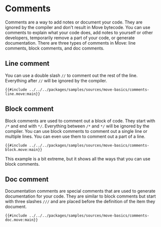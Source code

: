 # Comments

<!--

Chapter: Basic Syntax
Goal: Introduce comments.
Notes:
    - doc comments are used in docgen
    - only public members are documented
    - doc comments are placed in between attributes and the definition
    - doc comments are allowed for: modules, structs, functions, constants
    - give an example of how doc comments are translated
 -->

Comments are a way to add notes or document your code. They are ignored by the compiler and don't
result in Move bytecode. You can use comments to explain what your code does, add notes to
yourself or other developers, temporarily remove a part of your code, or generate
documentation. There are three types of comments in Move: line comments, block comments, and doc
comments.

## Line comment

You can use a double slash `//` to comment out the rest of the line. Everything after `//` will be
ignored by the compiler.

```Move
{{#include ../../../packages/samples/sources/move-basics/comments-line.move:main}}
```

## Block comment

Block comments are used to comment out a block of code. They start with `/*` and end with `*/`.
Everything between `/*` and `*/` will be ignored by the compiler. You can use block comments to
comment out a single line or multiple lines. You can even use them to comment out a part of a line.

```Move
{{#include ../../../packages/samples/sources/move-basics/comments-block.move:main}}
```

This example is a bit extreme, but it shows all the ways that you can use block comments.

## Doc comment

Documentation comments are special comments that are used to generate documentation for your code.
They are similar to block comments but start with three slashes `///` and are placed before
the definition of the item they document.

```Move
{{#include ../../../packages/samples/sources/move-basics/comments-doc.move:main}}
```

<!-- TODO: docgen, which members are in the documentation -->
